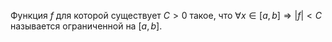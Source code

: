 Функция $f$ для которой существует $C > 0$ такое, что $\forall x\in [a,b] \Rightarrow |f| < C$ называется ограниченной на $[a,b]$.